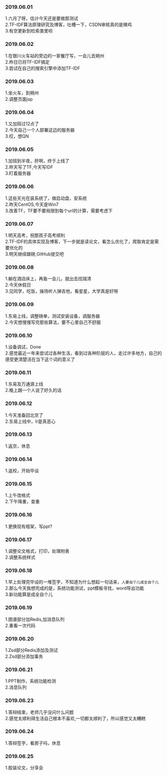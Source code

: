 ### 2019.06.01
1.六月了呀，估计今天还是要做那测试<br>
2.TF-IDF算法原理研究及博客，吐槽一下，CSDN审核真的是辣鸡<br>
3.有空更新到检索类里呗<br>

### 2019.06.02
1.在银川火车站的旁边的一家餐厅写，一会儿去朔州<br>
2.昨日已将TF-IDF搞定<br>
3.尝试在自己的搜索引擎中添加TF-IDF<br>

### 2019.06.03
1.坐火车，到朔州<br>
2.调整页面jsp<br>

### 2019.06.04
1.又加班过12点了<br>
2.今天自己一个人部署这边的服务器<br>
3.哎，想QN<br>

### 2019.06.05
1.加班到半夜，肝啊，终于上线了<br>
2.昨天写了TF,今天写IDF<br>
3.盯着服务器<br>

### 2019.06.06
1.这些天光在装系统了，做启动盘，安系统<br>
2.昨天CentOS,今天是Win7<br>
3.改善TF，TF要不要局限到每个url的计算，需要考虑下<br>

### 2019.06.07
1.明天高考，祝那孩子高考顺利<br>
2.TF-IDF的具体实现及博客，下一步就是读论文，看怎么优化了，爬取肯定是需要优化的<br>
3.明天继续跟磅,GitHub提交吧<br>

### 2019.06.08
1.躺在酒店床上，再鱼一会儿，就出去找瑞清<br>
2.今天休假日<br>
3.见同学，吃饭，操场听人弹吉他，看星星，大学真是好呀<br>

### 2019.06.09
1.东易上线，调整磅单，测试安装设备，调服务器<br>
2.今天想慢慢写完那些算法，要不心里自己不舒服<br>

### 2019.06.10
1.设备调试，Done<br>
2.感觉最近一年来尝试过各种生活，看到过各种阶层的人，走过许多地方，自己的感受更清楚活在当下这个词的意义了<br>

### 2019.06.11
1.东易及万通源上线<br>
2.晚上跟一个人说了好久的话<br>

### 2019.06.12
1.今天准备回北京了<br>
2.东易上线中，lr是真恶心<br>

### 2019.06.13
1.返京，休息<br>

### 2019.06.14
1.返校，开始毕设<br>

### 2019.06.15
1.上午改格式<br>
2.下午降重，查重<br>

### 2019.06.16
1.更换现有框架，写ppt?<br>

### 2019.06.17
1.调整论文格式，打印，处理附表<br>
2.调整系统样式<br>

### 2019.06.18
1.早上处理完毕设的一堆签字，不知道为什么想起一句话来，`人要自个儿成全自个儿`<br>
2.那么今天我想完成的是，系统功能测试，ppt模板寻找，word导出功能<br>
3.新功能算是成全自个儿<br>

### 2019.06.19
1.图谱部分加Redis,加消息队列<br>
2.重看一次代码<br>

### 2019.06.20
1.Zsd部分Redis添加及测试<br>
2.Zsd部分添加事务<br>

### 2019.06.21
1.PPT制作，系统功能检测<br>
2.消息队列<br>

### 2019.06.23
1.答辩结束，老师几乎没问什么问题<br>
2.感觉太顺利得生活自己根本不喜欢,一切都太顺利了，所以感觉又太糟糕<br>

### 2019.06.24
1.答辩签字，看房子吗，休息<br>

### 2019.06.25
1.胶装论文，分享会<br>
